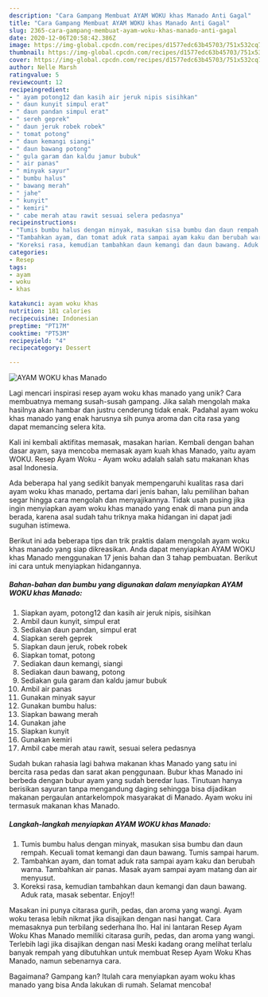 ```yaml
---
description: "Cara Gampang Membuat AYAM WOKU khas Manado Anti Gagal"
title: "Cara Gampang Membuat AYAM WOKU khas Manado Anti Gagal"
slug: 2365-cara-gampang-membuat-ayam-woku-khas-manado-anti-gagal
date: 2020-12-06T20:58:42.386Z
image: https://img-global.cpcdn.com/recipes/d1577edc63b45703/751x532cq70/ayam-woku-khas-manado-foto-resep-utama.jpg
thumbnail: https://img-global.cpcdn.com/recipes/d1577edc63b45703/751x532cq70/ayam-woku-khas-manado-foto-resep-utama.jpg
cover: https://img-global.cpcdn.com/recipes/d1577edc63b45703/751x532cq70/ayam-woku-khas-manado-foto-resep-utama.jpg
author: Nelle Marsh
ratingvalue: 5
reviewcount: 12
recipeingredient:
- " ayam potong12 dan kasih air jeruk nipis sisihkan"
- " daun kunyit simpul erat"
- " daun pandan simpul erat"
- " sereh geprek"
- " daun jeruk robek robek"
- " tomat potong"
- " daun kemangi siangi"
- " daun bawang potong"
- " gula garam dan kaldu jamur bubuk"
- " air panas"
- " minyak sayur"
- " bumbu halus"
- " bawang merah"
- " jahe"
- " kunyit"
- " kemiri"
- " cabe merah atau rawit sesuai selera pedasnya"
recipeinstructions:
- "Tumis bumbu halus dengan minyak, masukan sisa bumbu dan daun rempah. Kecuali tomat kemangi dan daun bawang. Tumis sampai harum."
- "Tambahkan ayam, dan tomat aduk rata sampai ayam kaku dan berubah warna. Tambahkan air panas. Masak ayam sampai ayam matang dan air menyusut."
- "Koreksi rasa, kemudian tambahkan daun kemangi dan daun bawang. Aduk rata, masak sebentar. Enjoy!!"
categories:
- Resep
tags:
- ayam
- woku
- khas

katakunci: ayam woku khas 
nutrition: 181 calories
recipecuisine: Indonesian
preptime: "PT17M"
cooktime: "PT53M"
recipeyield: "4"
recipecategory: Dessert

---
```



![AYAM WOKU khas Manado](https://img-global.cpcdn.com/recipes/d1577edc63b45703/751x532cq70/ayam-woku-khas-manado-foto-resep-utama.jpg)

Lagi mencari inspirasi resep ayam woku khas manado yang unik? Cara membuatnya memang susah-susah gampang. Jika salah mengolah maka hasilnya akan hambar dan justru cenderung tidak enak. Padahal ayam woku khas manado yang enak harusnya sih punya aroma dan cita rasa yang dapat memancing selera kita.

Kali ini kembali aktifitas memasak, masakan harian. Kembali dengan bahan dasar ayam, saya mencoba memasak ayam kuah khas Manado, yaitu ayam WOKU. Resep Ayam Woku - Ayam woku adalah salah satu makanan khas asal Indonesia.

Ada beberapa hal yang sedikit banyak mempengaruhi kualitas rasa dari ayam woku khas manado, pertama dari jenis bahan, lalu pemilihan bahan segar hingga cara mengolah dan menyajikannya. Tidak usah pusing jika ingin menyiapkan ayam woku khas manado yang enak di mana pun anda berada, karena asal sudah tahu triknya maka hidangan ini dapat jadi suguhan istimewa.


Berikut ini ada beberapa tips dan trik praktis dalam mengolah ayam woku khas manado yang siap dikreasikan. Anda dapat menyiapkan AYAM WOKU khas Manado menggunakan 17 jenis bahan dan 3 tahap pembuatan. Berikut ini cara untuk menyiapkan hidangannya.

<!--inarticleads1-->

##### Bahan-bahan dan bumbu yang digunakan dalam menyiapkan AYAM WOKU khas Manado:

1. Siapkan  ayam, potong12 dan kasih air jeruk nipis, sisihkan
1. Ambil  daun kunyit, simpul erat
1. Sediakan  daun pandan, simpul erat
1. Siapkan  sereh geprek
1. Siapkan  daun jeruk, robek robek
1. Siapkan  tomat, potong
1. Sediakan  daun kemangi, siangi
1. Sediakan  daun bawang, potong
1. Sediakan  gula garam dan kaldu jamur bubuk
1. Ambil  air panas
1. Gunakan  minyak sayur
1. Gunakan  bumbu halus:
1. Siapkan  bawang merah
1. Gunakan  jahe
1. Siapkan  kunyit
1. Gunakan  kemiri
1. Ambil  cabe merah atau rawit, sesuai selera pedasnya


Sudah bukan rahasia lagi bahwa makanan khas Manado yang satu ini bercita rasa pedas dan sarat akan penggunaan. Bubur khas Manado ini berbeda dengan bubur ayam yang sudah beredar luas. Tinutuan hanya berisikan sayuran tanpa mengandung daging sehingga bisa dijadikan makanan pergaulan antarkelompok masyarakat di Manado. Ayam woku ini termasuk makanan khas Manado. 

<!--inarticleads2-->

##### Langkah-langkah menyiapkan AYAM WOKU khas Manado:

1. Tumis bumbu halus dengan minyak, masukan sisa bumbu dan daun rempah. Kecuali tomat kemangi dan daun bawang. Tumis sampai harum.
1. Tambahkan ayam, dan tomat aduk rata sampai ayam kaku dan berubah warna. Tambahkan air panas. Masak ayam sampai ayam matang dan air menyusut.
1. Koreksi rasa, kemudian tambahkan daun kemangi dan daun bawang. Aduk rata, masak sebentar. Enjoy!!


Masakan ini punya citarasa gurih, pedas, dan aroma yang wangi. Ayam woku terasa lebih nikmat jika disajikan dengan nasi hangat. Cara memasaknya pun terbilang sederhana lho. Hal ini lantaran Resep Ayam Woku Khas Manado memiliki citarasa gurih, pedas, dan aroma yang wangi. Terlebih lagi jika disajikan dengan nasi Meski kadang orang melihat terlalu banyak rempah yang dibutuhkan untuk membuat Resep Ayam Woku Khas Manado, namun sebenarnya cara. 

Bagaimana? Gampang kan? Itulah cara menyiapkan ayam woku khas manado yang bisa Anda lakukan di rumah. Selamat mencoba!
